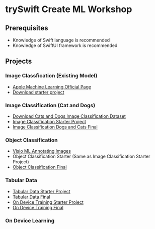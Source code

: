 
# trySwift Create ML Workshop 

## Prerequisites  

- Knowledge of Swift language is recommended 
- Knowledge of SwiftUI framework is recommended 

## Projects

### Image Classfication (Existing Model)
- [Apple Machine Learning Official Page](https://developer.apple.com/machine-learning/models/)
- [Download starter project](/projects//integrate-existing-model.zip)

### Image Classification (Cat and Dogs)
- [Download Cats and Dogs Image Classification Dataset](https://www.kaggle.com/datasets/samuelcortinhas/cats-and-dogs-image-classification)
- [Image Classification Starter Project](/projects/image-classifier-starter.zip)
- [Image Classification Dogs and Cats Final](/projects/image-classifier-dog-vs-cat-final.zip)

### Object Classification 
- [Visio ML Annotating Images](https://github.com/Gaspard-Bruno/visio-ml)
- Object Classification Starter (Same as Image Classification Starter Project)
- [Object Classification Final]()

### Tabular Data 
- [Tabular Data Starter Project]()
- [Tabular Data Final]() 
- [On Device Training Starter Project]() 
- [On Device Training Final]()

### On Device Learning 

